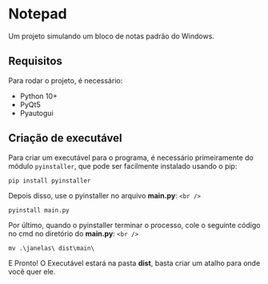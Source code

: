 # Notepad

Um projeto simulando um bloco de notas padrão do Windows.

## Requisitos

Para rodar o projeto, é necessário:

* Python 10+
* PyQt5
* Pyautogui

## Criação de executável

Para criar um executável para o programa, é necessário primeiramente do módulo `pyinstaller`, que pode ser facilmente instalado usando o pip:

`pip install pyinstaller`

Depois disso, use o pyinstaller no arquivo **main.py**: `<br />`

`pyinstall main.py`

Por último, quando o pyinstaller terminar o processo, cole o seguinte código no cmd no diretório do **main.py**: `<br />`

`mv .\janelas\ dist\main\`

E Pronto! O Executável estará na pasta **dist**, basta criar um atalho para onde você quer ele.

